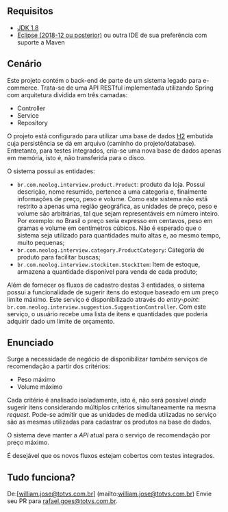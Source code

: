 ## Requisitos
- [JDK 1.8](http://www.oracle.com/technetwork/pt/java/javase/downloads/jdk8-downloads-2133151.html "download")
- [Eclipse (2018-12 ou posterior)](https://www.eclipse.org/downloads/ "download") ou outra IDE de sua preferência com suporte a Maven

## Cenário
Este projeto contém o back-end de parte de um sistema legado para e-commerce. Trata-se de uma API RESTful implementada utilizando Spring com arquitetura dividida em três camadas:
- Controller
- Service
- Repository

O projeto está configurado para utilizar uma base de dados [H2](http://www.h2database.com/html/main.html) embutida cuja persistência se dá em arquivo (caminho do projeto/database). Entretanto, para testes integrados, cria-se uma nova base de dados apenas em memória, isto é, não transferida para o disco. 

O sistema possui as entidades:
* `br.com.neolog.interview.product.Product`: produto da loja. Possui descrição, nome resumido, pertence a uma categoria e, finalmente informações de preço, peso e volume.
Como este sistema não está restrito a apenas uma região geográfica, as unidades de preço, peso e volume são arbitrárias, tal que sejam representáveis em número inteiro. Por exemplo: no Brasil o preço seria expresso em centavos, peso em gramas e volume em centímetros cúbicos. Não é esperado que o sistema seja utilizado para quantidades muito altas e, ao mesmo tempo, muito pequenas; 
* `br.com.neolog.interview.category.ProductCategory`: Categoria de produto para facilitar buscas;
* `br.com.neolog.interview.stockitem.StockItem`: Item de estoque, armazena a quantidade disponível para venda de cada produto;

Além de fornecer os fluxos de cadastro destas 3 entidades, o sistema possui a funcionalidade de sugerir itens do estoque baseado em um preço limite máximo. Este serviço é disponibilizado através do _entry-point_: `br.com.neolog.interview.suggestion.SuggestionController`. Com este serviço, o usuário recebe uma lista de itens e quantidades que poderia adquirir dado um limite de orçamento.

## Enunciado
Surge a necessidade de negócio de disponibilizar _também_ serviços de recomendação a partir dos critérios:
* Peso máximo
* Volume máximo

Cada critério é analisado isoladamente, isto é, não será possível _ainda_ sugerir itens considerando múltiplos critérios simultaneamente na mesma _request_. Pode-se admitir que as unidades de medida utilizadas no serviço são as mesmas utilizadas para cadastrar os produtos na base de dados.

O sistema deve manter a _API_ atual para o serviço de recomendação por preço máximo.

É desejável que os novos fluxos estejam cobertos com testes integrados.

## Tudo funciona?
De:[william.jose@totvs.com.br] (mailto:william.jose@totvs.com.br)
Envie seu PR para [rafael.goes@totvs.com.br](mailto:rafael.goes@totvs.com.br).


